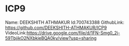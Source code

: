 # ICP9
Name: DEEKSHITH ATHMAKUR 
Id:700743388 
GithubLink: https://github.com/DEEKSHITH-ATHMAKUR/ICP9
VideoLink:https://drive.google.com/file/d/1FN-Smg0_2j-59TbjikO2NXbkieBQA0ky/view?usp=sharing
